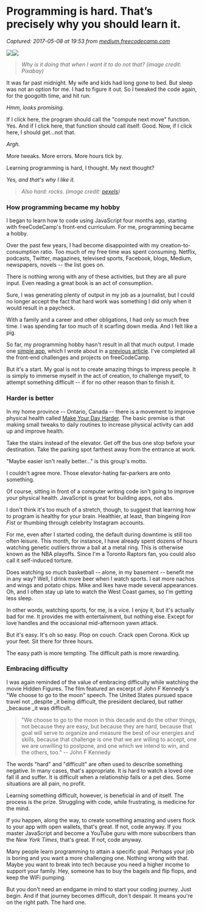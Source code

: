 # Programming is hard. That’s precisely why you should learn it.

_Captured: 2017-05-08 at 19:53 from [medium.freecodecamp.com](https://medium.freecodecamp.com/make-your-hobby-harder-programming-is-difficult-thats-why-you-should-learn-it-e4627aee41a1?source=userActivityShare-c79006fee040-1494265974)_

![](https://cdn-images-1.medium.com/freeze/max/30/1*brjYnVlXwM3j_SWXImT0Rg.png?q=20)![](https://cdn-images-1.medium.com/max/1000/1*brjYnVlXwM3j_SWXImT0Rg.png)

> _Why is it doing that when I want it to do not that? (image credit: Pixabay)_

It was far past midnight. My wife and kids had long gone to bed. But sleep was not an option for me. I had to figure it out. So I tweaked the code again, for the googolth time, and hit run.

_Hmm, looks promising._

If I click here, the program should call the "compute next move" function. Yes. And if I click here, that function should call itself. Good. Now, if I click here, I should get…not that.

_Argh._

More tweaks. More errors. More hours tick by.

Learning programming is hard, I thought. My next thought?

_Yes, and that's why I like it._

> _Also hard: rocks. (image credit: [pexels](https://www.pexels.com/photo/rocks-stones-99640/))_

### How programming became my hobby

I began to learn how to code using JavaScript four months ago, starting with freeCodeCamp's front-end curriculum. For me, programming became a hobby.

Over the past few years, I had become disappointed with my creation-to-consumption ratio. Too much of my free time was spent consuming. Netflix, podcasts, Twitter, magazines, televised sports, Facebook, blogs, Medium, newspapers, novels -- the list goes on.

There is nothing wrong with any of these activities, but they are all pure input. Even reading a great book is an act of consumption.

Sure, I was generating plenty of output in my job as a journalist, but I could no longer accept the fact that hard work was something I did only when it would result in a paycheck.

With a family and a career and other obligations, I had only so much free time. I was spending far too much of it scarfing down media. And I felt like a pig.

So far, my programming hobby hasn't result in all that much output. I made one [simple app](http://www.first-and-last.com/), which I wrote about in a [previous article](https://medium.freecodecamp.com/write-better-sentences-and-do-javascript-crud-with-mean-while-mostly-avoiding-acronyms-fe17905bcec5). I've completed all the front-end challenges and projects on freeCodeCamp.

But it's a start. My goal is not to create amazing things to impress people. It is simply to immerse myself in the act of creation, to challenge myself, to attempt something difficult -- if for no other reason than to finish it.

### Harder is better

In my home province -- Ontario, Canada -- there is a movement to improve physical health called [Make Your Day Harder](http://www.makeyourdayharder.com/). The basic premise is that making small tweaks to daily routines to increase physical activity can add up and improve health.

Take the stairs instead of the elevator. Get off the bus one stop before your destination. Take the parking spot farthest away from the entrance at work.

"Maybe easier isn't really better…" is this group's motto.

I couldn't agree more. Those elevator-hating far-parkers are onto something.

Of course, sitting in front of a computer writing code isn't going to improve your physical health. JavaScript is great for building apps, not abs.

I don't think it's too much of a stretch, though, to suggest that learning how to program is healthy for your brain. Healthier, at least, than bingeing _Iron Fist_ or thumbing through celebrity Instagram accounts.

For me, even after I started coding, the default during downtime is still too often leisure. This month, for instance, I have already spent dozens of hours watching genetic outliers throw a ball at a metal ring. This is otherwise known as the NBA playoffs. Since I'm a Toronto Raptors fan, you could also call it self-induced torture.

Does watching so much basketball -- alone, in my basement -- benefit me in any way? Well, I drink more beer when I watch sports. I eat more nachos and wings and potato chips. Mike and Ikes have made several appearances. Oh, and I often stay up late to watch the West Coast games, so I'm getting less sleep.

In other words, watching sports, for me, is a vice. I enjoy it, but it's actually bad for me. It provides me with entertainment, but nothing else. Except for love handles and the occasional mid-afternoon yawn attack.

But it's easy. It's oh so easy. Plop on couch. Crack open Corona. Kick up your feet. Sit there for three hours.

The easy path is more tempting. The difficult path is more rewarding.

### Embracing difficulty

I was again reminded of the value of embracing difficulty while watching the movie Hidden Figures. The film featured an excerpt of John F Kennedy's "We choose to go to the moon" speech. The United States pursued space travel not _despite _it being difficult, the president declared, but rather _because _it was difficult.

> "We choose to go to the moon in this decade and do the other things, not because they are easy, but because they are hard, because that goal will serve to organize and measure the best of our energies and skills, because that challenge is one that we are willing to accept, one we are unwilling to postpone, and one which we intend to win, and the others, too." -- John F Kennedy

The words "hard" and "difficult" are often used to describe something negative. In many cases, that's appropriate. It is hard to watch a loved one fall ill and suffer. It is difficult when a relationship fails or a pet dies. Some situations are all pain, no profit.

Learning something difficult, however, is beneficial in and of itself. The process is the prize. Struggling with code, while frustrating, is medicine for the mind.

If you happen, along the way, to create something amazing and users flock to your app with open wallets, that's great. If not, code anyway. If you master JavaScript and become a YouTube guru with more subscribers than the _New York Times_, that's great. If not, code anyway.

Many people learn programming to attain a specific goal. Perhaps your job is boring and you want a more challenging one. Nothing wrong with that. Maybe you want to break into tech because you need a higher income to support your family. Hey, someone has to buy the bagels and flip flops, and keep the WiFi pumping.

But you don't need an endgame in mind to start your coding journey. Just begin. And if that journey becomes difficult, don't despair. It means you're on the right path. The hard one.
